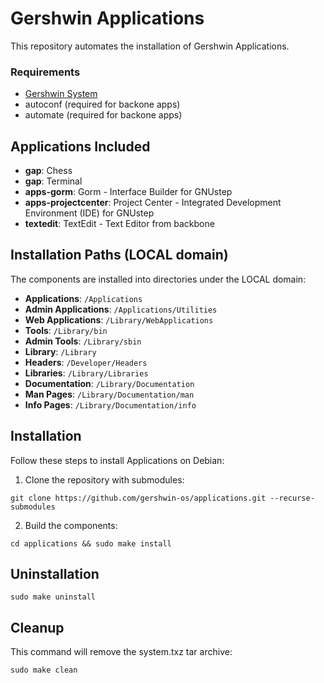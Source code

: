 # Gershwin Applications

This repository automates the installation of Gershwin Applications.

### Requirements

* [Gershwin System](https://github.com/gershwin-os/system.git)
* autoconf (required for backone apps)
* automate (required for backone apps)

## Applications Included

- **gap**: Chess
- **gap**: Terminal
- **apps-gorm**: Gorm - Interface Builder for GNUstep
- **apps-projectcenter**: Project Center - Integrated Development Environment (IDE) for GNUstep
- **textedit**: TextEdit - Text Editor from backbone

## Installation Paths (LOCAL domain)

The components are installed into directories under the LOCAL domain:

- **Applications**: `/Applications`
- **Admin Applications**: `/Applications/Utilities`
- **Web Applications**: `/Library/WebApplications`
- **Tools**: `/Library/bin`
- **Admin Tools**: `/Library/sbin`
- **Library**: `/Library`
- **Headers**: `/Developer/Headers`
- **Libraries**: `/Library/Libraries`
- **Documentation**: `/Library/Documentation`
- **Man Pages**: `/Library/Documentation/man`
- **Info Pages**: `/Library/Documentation/info`

## Installation

Follow these steps to install Applications on Debian:

1. Clone the repository with submodules:

```
git clone https://github.com/gershwin-os/applications.git --recurse-submodules
```

2. Build the components:
```
cd applications && sudo make install
```

## Uninstallation

```
sudo make uninstall
```

## Cleanup

This command will remove the system.txz tar archive:

```
sudo make clean
```